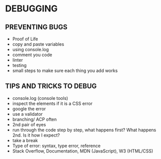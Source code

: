 # DEBUGGING

## PREVENTING BUGS

- Proof of Life
- copy and paste variables
- using console.log
- comment you code
- linter
- testing
- small steps to make sure each thing you add works

## TIPS AND TRICKS TO DEBUG

- console.log (console tools)
- inspect the elements if it is a CSS error
- google the error
- use a validator
- branching/ ACP often
- 2nd pair of eyes
- run through the code step by step, what happens first? What happens 2nd. Is it how I expect?
- take a break
- Type of error: syntax, type error, reference
- Stack Overflow, Documentation, MDN (JavaScript), W3 (HTML/CSS)
